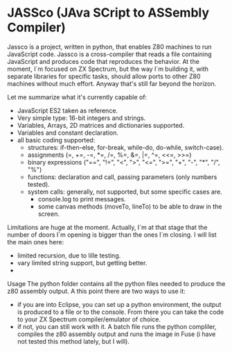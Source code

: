 # JASSco (JAva SCript to ASSembly Compiler)

Jassco is a project, written in python, that enables Z80 machines to run JavaScript code. Jassco is a cross-compiler that reads a file containing JavaScript and produces code that reproduces the behavior. At the moment, I´m focused on ZX Spectrum, but the way I´m building it, with separate libraries for specific tasks, should allow ports to other Z80 machines without much effort. Anyway that's still far beyond the horizon.

Let me summarize what it's currently capable of:
- JavaScript ES2 taken as reference.
- Very simple type: 16-bit integers and strings.
- Variables, Arrays, 2D matrices and dictionaries supported.
- Variables and constant declaration.
- all basic coding supported:
  - structures: if-then-else, for-break, while-do, do-while, switch-case).
  - assignments (=, +=, -=, *=, /=, %=, &=, |=, ^=, <<=, >>=)
  - binary expressions ("==", "!=", "<", ">", "<=", ">=", "+", "-", "*", "/", "%")
  - functions: declaration and call, passing parameters (only numbers tested).
  - system calls: generally, not supported, but some specific cases are.
    - console.log to print messages.
    - some canvas methods (moveTo, lineTo) to be able to draw in the screen.
    

Limitations are huge at the moment. Actually, I´m at that stage that the number of doors I´m opening is bigger than the ones I´m closing. I will list the main ones here:
- limited recursion, due to lille testing.
- vary limited string support, but getting better.
- 

Usage
The python folder contains all the python files needed to produce the z80 assembly output. A this point there are two ways to use it:
- if you are into Eclipse, you can set up a python environment, the output is produced to a file or to the console. From there you can take the code to your ZX Spectrum compiler/emulator of choice.
- if not, you can still work with it. A batch file runs the python compliler, compiles the z80 assembly output and runs the image in Fuse (i have not tested this method lately, but I will).
